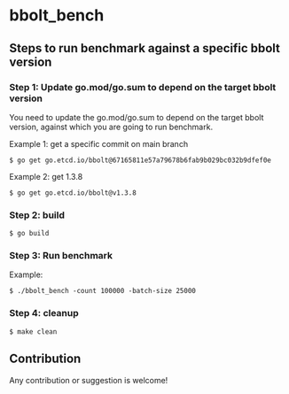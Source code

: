 # bbolt_bench

## Steps to run benchmark against a specific bbolt version
### Step 1: Update go.mod/go.sum to depend on the target bbolt version

You need to update the go.mod/go.sum to depend on the target bbolt version, against which you are going to run benchmark.

Example 1: get a specific commit on main branch
```
$ go get go.etcd.io/bbolt@67165811e57a79678b6fab9b029bc032b9dfef0e
```

Example 2: get 1.3.8
```
$ go get go.etcd.io/bbolt@v1.3.8
```

### Step 2: build

```
$ go build
```

### Step 3: Run benchmark

Example:
```
$ ./bbolt_bench -count 100000 -batch-size 25000
```

### Step 4: cleanup

```
$ make clean
```

## Contribution

Any contribution or suggestion is welcome!
